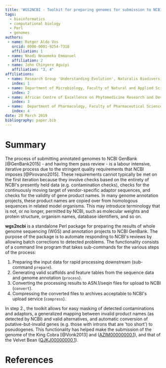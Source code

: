 ```yaml
---
title: 'WGS2NCBI - Toolkit for preparing genomes for submission to NCBI'
tags:
  - bioinformatics
  - computational biology
  - Perl
  - genomes
authors:
 - name: Rutger Aldo Vos
   orcid: 0000-0001-9254-7318
   affiliation: 1
 - name: Nnadi Nnaemeka Emmanuel
   affiliation: 2
 - name: John Chinyere Aguiyi
   affiliation: "3, 4"
affiliations:
 - name: Research Group 'Understanding Evolution', Naturalis Biodiversity Center, Leiden, The Netherlands
   index: 1
 - name: Department of Microbiology, Faculty of Natural and Applied Science, Plateau State University, Bokkos, Plateau State, Nigeria
   index: 2
 - name: African Centre of Excellence on Phytomedicine Research and Development (ACEPRD), University of Jos, Jos, Plateau State, Nigeria
   index: 3
 - name:  Department of Pharmacology, Faculty of Pharmaceutical Sciences, University of Jos, Jos, Plateau State, Nigeria
   index: 4
date: 28 March 2019
bibliography: paper.bib
---
```


# Summary

The process of submitting annotated genomes to NCBI GenBank [@GenBank2015] - and having them pass review - is a labour intensive, iterative process due to the stringent quality requirements that NCBI imposes [@Pirovano2015]. These requirements cannot typically be met on the first iteration because they involve checks based on the entirety of NCBI's presently held data (e.g. contamination checks), checks for the continuously moving target of vendor-specific adaptor sequences, and checks for the validity of gene product names. In many genome annotation projects, these product names are copied over from homologous sequences in related model organisms. This may introduce terminology that is not, or no longer, permitted by NCBI, such as molecular weights and protein structure, organism names, database identifiers, and so on. 

__wgs2ncbi__ is a standalone Perl package for preparing the results of whole genome sequencing (WGS) and annotation projects to NCBI GenBank. The purpose of the package is to automate responding to NCBI's reviews by allowing batch corrections to detected problems. The functionality consists of a command line program that takes sub-commands for the various steps of the process: 

1. Preparing the input data for rapid processing downstream (sub-command `prepare`).
2. Generating valid scaffolds and feature tables from the sequence data and genome annotation (`process`).
3. Converting the processing results to ASN.1/seqin files for upload to NCBI (`convert`).
4. Compressing the converted files to archives acceptable to NCBI's upload service (`compress`). 

In step 2., the toolkit allows for easy masking of detected contaminations and adaptors, a generalized mapping between invalid product names (as detected by NCBI) and valid alternatives, and automatic conversion of putative-but-invalid genes (e.g. those with introns that are 'too short') to pseudogenes. This functionality has helped make the submission of the genome of the King Cobra [@Vonk2013] and ([AZIM00000000.1](https://www.ncbi.nlm.nih.gov/nuccore/AZIM00000000.1)), and that of the Velvet Bean ([QJKJ00000000.1](https://www.ncbi.nlm.nih.gov/nuccore/QJKJ00000000.1)).

# References
